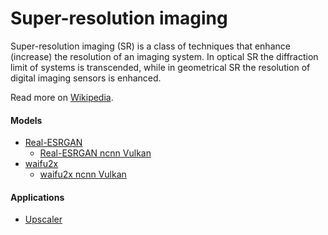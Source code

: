 # Super-resolution imaging

Super-resolution imaging (SR) is a class of techniques that enhance (increase) the resolution of an imaging system. In optical SR the diffraction limit of systems is transcended, while in geometrical SR the resolution of digital imaging sensors is enhanced.

Read more on [Wikipedia](https://en.wikipedia.org/wiki/Super-resolution_imaging).

#### Models
- [Real-ESRGAN](https://github.com/xinntao/Real-ESRGAN)
    - [Real-ESRGAN ncnn Vulkan](https://github.com/xinntao/Real-ESRGAN-ncnn-vulkan)
- [waifu2x](https://github.com/nagadomi/waifu2x)
    - [waifu2x ncnn Vulkan](https://github.com/nihui/waifu2x-ncnn-vulkan)

#### Applications
- [Upscaler](https://gitlab.com/TheEvilSkeleton/Upscaler)

